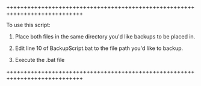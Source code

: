 ++++++++++++++++++++++++++++++++++++++++++++++++++++++++++++++++++++++++++++


To use this script:

1. Place both files in the same directory you'd like backups to be placed in.

2. Edit line 10 of BackupScript.bat to the file path you'd like to backup.

3. Execute the .bat file


++++++++++++++++++++++++++++++++++++++++++++++++++++++++++++++++++++++++++++

